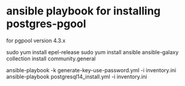 # ansible playbook for installing postgres-pgool
for pgpool version 4.3.x

sudo yum install epel-release
sudo yum install ansible
ansible-galaxy collection install community.general

ansible-playbook -k generate-key-use-password.yml  -i inventory.ini
ansible-playbook postgresql14_install.yml -i inventory.ini


